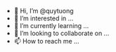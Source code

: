 - 👋 Hi, I’m @quytuong
- 👀 I’m interested in ...
- 🌱 I’m currently learning ...
- 💞️ I’m looking to collaborate on ...
- 📫 How to reach me ...

<!---
quytuong/quytuong is a ✨ special ✨ repository because its `README.md` (this file) appears on your GitHub profile.
You can click the Preview link to take a look at your changes.
--->
